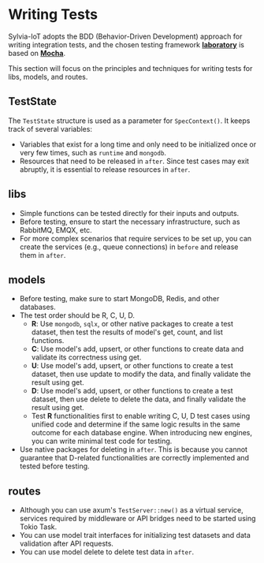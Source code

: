 # Writing Tests

Sylvia-IoT adopts the BDD (Behavior-Driven Development) approach for writing integration tests, and
the chosen testing framework [**laboratory**](https://enokson.github.io/laboratory/) is based on
[**Mocha**](https://mochajs.org/).

This section will focus on the principles and techniques for writing tests for libs, models, and
routes.

## TestState

The `TestState` structure is used as a parameter for `SpecContext()`. It keeps track of several
variables:

- Variables that exist for a long time and only need to be initialized once or very few times, such
  as `runtime` and `mongodb`.
- Resources that need to be released in `after`. Since test cases may exit abruptly, it is essential
  to release resources in `after`.

## libs

- Simple functions can be tested directly for their inputs and outputs.
- Before testing, ensure to start the necessary infrastructure, such as RabbitMQ, EMQX, etc.
- For more complex scenarios that require services to be set up, you can create the services (e.g.,
  queue connections) in `before` and release them in `after`.

## models

- Before testing, make sure to start MongoDB, Redis, and other databases.
- The test order should be R, C, U, D.
    - **R**: Use `mongodb`, `sqlx`, or other native packages to create a test dataset, then test the
      results of model's get, count, and list functions.
    - **C**: Use model's add, upsert, or other functions to create data and validate its correctness
      using get.
    - **U**: Use model's add, upsert, or other functions to create a test dataset, then use update
      to modify the data, and finally validate the result using get.
    - **D**: Use model's add, upsert, or other functions to create a test dataset, then use delete
      to delete the data, and finally validate the result using get.
    - Test **R** functionalities first to enable writing C, U, D test cases using unified code and
      determine if the same logic results in the same outcome for each database engine. When
      introducing new engines, you can write minimal test code for testing.
- Use native packages for deleting in `after`. This is because you cannot guarantee that D-related
  functionalities are correctly implemented and tested before testing.

## routes

- Although you can use axum's `TestServer::new()` as a virtual service, services required by
  middleware or API bridges need to be started using Tokio Task.
- You can use model trait interfaces for initializing test datasets and data validation after API
  requests.
- You can use model delete to delete test data in `after`.
